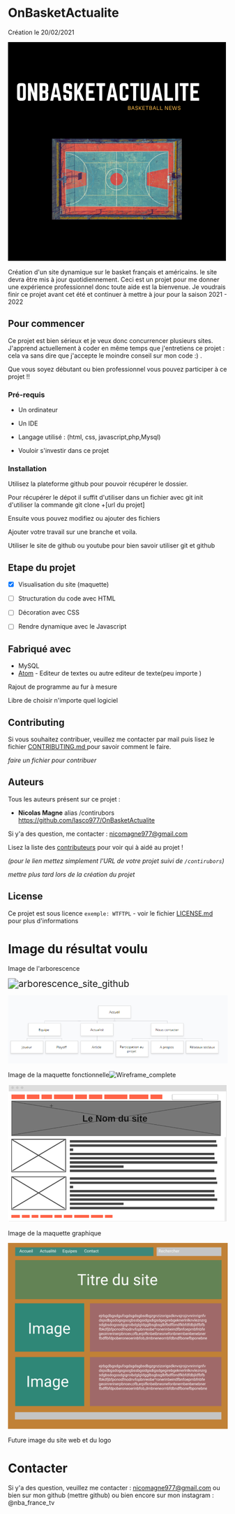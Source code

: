 <h1> OnBasketActualite </h1>

Création le 20/02/2021 

![Cat](https://github.com/lasco977/OnBasketActualite/blob/master/Basketball_NEWS.png)

Création d'un site dynamique sur le basket français et américains. le site devra être mis à jour quotidiennement. Ceci est un projet pour me donner une expérience professionnel donc toute aide est la bienvenue. Je voudrais finir ce projet avant cet été et continuer à mettre à jour pour la saison 2021 - 2022



## Pour commencer

Ce projet est bien sérieux et je veux donc concurrencer plusieurs sites. J'apprend actuellement à coder en même temps que j'entretiens ce projet : cela va sans dire que j'accepte le moindre conseil sur mon code :) .

Que vous soyez débutant ou bien professionnel vous pouvez participer à ce projet !!  

### Pré-requis

- Un ordinateur 

- Un IDE 

- Langage utilisé : (html, css, javascript,php,Mysql)

- Vouloir s'investir dans ce projet 

  

  

### Installation

Utilisez la plateforme github pour pouvoir récupérer le dossier. 

Pour récupérer le dépot il suffit d'utiliser dans un fichier avec git init d'utiliser la commande git clone +[url du projet] 

Ensuite vous pouvez modifiez ou ajouter des fichiers

Ajouter votre travail sur une branche et voila.

Utiliser le site de github ou youtube pour bien savoir utiliser git et github

## Etape du projet 

- [x] Visualisation du site (maquette)

- [ ] Structuration du code avec HTML

- [ ] Décoration avec CSS 

- [ ] Rendre dynamique avec le Javascript 

  

## Fabriqué avec

- MySQL
- [Atom](https://atom.io/) - Editeur de textes ou autre editeur de texte(peu importe )



Rajout de programme au fur à mesure 

Libre de choisir n'importe quel logiciel 

## Contributing

Si vous souhaitez contribuer, veuillez me contacter par mail puis lisez le fichier [CONTRIBUTING.md ](https://example.org/) pour savoir comment le faire.



*faire un fichier pour contribuer* 

## Auteurs

Tous les auteurs présent sur ce projet :

- **Nicolas Magne** alias /contirubors https://github.com/lasco977/OnBasketActualite



Si y'a des question, me contacter : nicomagne977@gmail.com

Lisez la liste des [contributeurs](https://github.com/your/project/contributors) pour voir qui à aidé au projet !

*(pour le lien mettez simplement l'URL de votre projet suivi de `/contirubors`)*

*mettre plus tard lors de la création du projet*

## License

Ce projet est sous licence `exemple: WTFTPL` - voir le fichier [LICENSE.md](https://gist.github.com/JulienRAVIA/LICENSE.md) pour plus d'informations





<h1>Image du résultat voulu</h1>

Image de l'arborescence 



<img src="C:\Users\utilisateur\projet\SiteWeb\arborescence_site_github.png" alt="arborescence_site_github" style="zoom:150%;" />

![Cat](https://github.com/lasco977/OnBasketActualite/blob/master/arborescence_site_github.png)

Image de la maquette fonctionnelle![Wireframe_complete](C:\Users\utilisateur\projet\SiteWeb\Wireframe_complete.png)

![Cat](https://github.com/lasco977/OnBasketActualite/blob/master/Wireframe_complete.png)



Image de la  maquette graphique 

![Cat](https://github.com/lasco977/OnBasketActualite/blob/master/Maquette_graphique_final.png)

Future image du site web et du logo 





<h1>Contacter </h1>

Si y'a des question, veuillez me contacter : nicomagne977@gmail.com ou bien sur mon github (mettre github) ou bien encore sur mon instagram : @nba_france_tv



